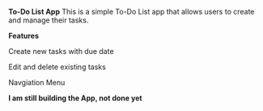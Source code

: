 **To-Do List App**
This is a simple To-Do List app that allows users to create and manage their tasks.

**Features**

Create new tasks with due date


Edit and delete existing tasks


Navgiation Menu

**I am still building the App, not done yet**
